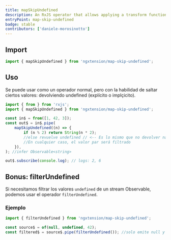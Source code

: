 ```yaml
---
title: mapSkipUndefined
description: An RxJS operator that allows applying a transform function to each value of the observable in (same as map), but with the ability to skip (filter out) some values if the function explicitly returns undefined or simply doesn't return anything for same code-path (implicit return undefined).
entryPoint: map-skip-undefined
badge: stable
contributors: ['daniele-morosinotto']
---
```


## Import

```ts
import { mapSkipUndefined } from 'ngxtension/map-skip-undefined';
```

## Uso

Se puede usar como un operador normal, pero con la habilidad de saltar ciertos valores: devolviendo undefined (explícito o implçicito).

```ts
import { from } from 'rxjs';
import { mapSkipUndefined } from 'ngxtension/map-skip-undefined';

const in$ = from([1, 42, 3]);
const out$ = in$.pipe(
	mapSkipUndefined((n) => {
		if (n % 2) return String(n * 2);
		//else revuelve undefined // <-- Es lo mismo que no devolver nada!
		//En cualquier caso, el valor par será filtrado
	}),
); //infer Observable<string>

out$.subscribe(console.log); // logs: 2, 6
```

## Bonus: filterUndefined

Si necesitamos filtrar los valores `undefined` de un stream Observable, podemos usar el operador `filterUndefined`.

### Ejemplo

```ts
import { filterUndefined } from 'ngxtension/map-skip-undefined';

const source$ = of(null, undefined, 42);
const filtered$ = source$.pipe(filterUndefined()); //solo emite null y 42
```

